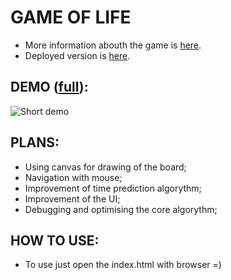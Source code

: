 # GAME OF LIFE
- More information abouth the game is [here](https://en.wikipedia.org/wiki/Conway%27s_Game_of_Life).
- Deployed version is [here](https://megarohas.github.io/game_of_life/). 

## DEMO ([full](https://youtu.be/hnVd1vis9KM)):
![Short demo](https://s9.gifyu.com/images/SUKws.gif)

## PLANS:
- Using canvas for drawing of the board;
- Navigation with mouse;
- Improvement of time prediction algorythm;
- Improvement of the UI;
- Debugging and optimising the core algorythm;

## HOW TO USE:
- To use just open the index.html with browser =) 
